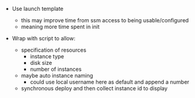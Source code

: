 - Use launch template
    - this may improve time from ssm access to being usable/configured
    - meaning more time spent in init

- Wrap with script to allow:
    - specification of resources
        - instance type
        - disk size
        - number of instances
    - maybe auto instance naming
        - could use local username here as default and append a number
    - synchronous deploy and then collect instance id to display

